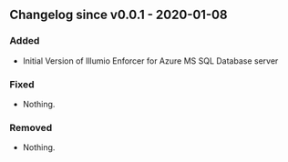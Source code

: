 ## Changelog since v0.0.1 - 2020-01-08

### Added
* Initial Version of Illumio Enforcer for Azure MS SQL Database server

### Fixed
- Nothing.

### Removed
- Nothing.
